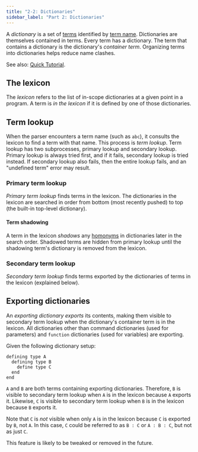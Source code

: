 ```yaml
---
title: "2-2: Dictionaries"
sidebar_label: "Part 2: Dictionaries"
---
```


A _dictionary_ is a set of [terms](terms) identified by [term name](terms#term-names). Dictionaries are themselves contained in terms. Every term has a dictionary. The term that contains a dictionary is the dictionary's _container term_. Organizing terms into dictionaries helps reduce name clashes.

See also: [Quick Tutorial](/docs/tutorial/dictionaries).

## The lexicon

The _lexicon_ refers to the list of in-scope dictionaries at a given point in a program. A term is _in the lexicon_ if it is defined by one of those dictionaries.

## Term lookup

When the parser encounters a term name (such as `abc`), it consults the lexicon to find a term with that name. This process is _term lookup_. Term lookup has two subprocesses, primary lookup and secondary lookup. Primary lookup is always tried first, and if it fails, secondary lookup is tried instead. If secondary lookup also fails, then the entire lookup fails, and an "undefined term" error may result.

### Primary term lookup

_Primary term lookup_ finds terms in the lexicon. The dictionaries in the lexicon are searched in order from bottom (most recently pushed) to top (the built-in top-level dictionary).

#### Term shadowing

A term in the lexicon _shadows_ any [homonyms](terms#homonyms) in dictionaries later in the search order. Shadowed terms are hidden from primary lookup until the shadowing term's dictionary is removed from the lexicon.

### Secondary term lookup

_Secondary term lookup_ finds terms exported by the dictionaries of terms in the lexicon (explained below).

## Exporting dictionaries

An _exporting dictionary_ _exports_ its contents, making them visible to secondary term lookup when the dictionary's container term is in the lexicon. All dictionaries other than command dictionaries (used for parameters) and `function` dictionaries (used for variables) are exporting.

Given the following dictionary setup:

```
defining type A
  defining type B
    define type C
  end
end
```

`A` and `B` are both terms containing exporting dictionaries. Therefore, `B` is visible to secondary term lookup when `A` is in the lexicon because `A` exports it. Likewise, `C` is visible to secondary term lookup when `B` is in the lexicon because `B` exports it.

Note that `C` is _not_ visible when only `A` is in the lexicon because `C` is exported by `B`, not `A`. In this case, `C` could be referred to as `B : C` or `A : B : C`, but not as just `C`.

This feature is likely to be tweaked or removed in the future.
